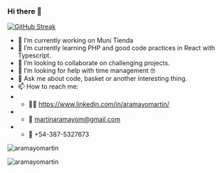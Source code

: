 ### Hi there 👋
[![GitHub Streak](https://streak-stats.demolab.com?user=aramayomartin&theme=dark&hide_border=true)](https://git.io/streak-stats)
</p>

<!--
**aramayomartin/aramayomartin** is a ✨ _special_ ✨ repository because its `README.md` (this file) appears on your GitHub profile.

Here are some ideas to get you started:
-->
- 🔭 I’m currently working on Muni Tienda
- 🌱 I’m currently learning PHP and good code practices in React with Typescript.
- 👯 I’m looking to collaborate on challenging projects.
- 🤔 I’m looking for help with time management 🤓
- 💬 Ask me about code, basket or another interesting thing.
- 📫 How to reach me: 
- - 👨‍💼 https://www.linkedin.com/in/aramayomartin/
- - 📧 martinaramayom@gmail.com
- - 📱 +54-387-5327673
<p><img align="center" src="https://github-readme-stats.vercel.app/api/top-langs?username=aramayomartin&show_icons=true&locale=en&layout=compact" alt="aramayomartin" />
<p align="left"> <img src="https://komarev.com/ghpvc/?username=aramayomartin&label=Profile%20views&color=0e75b6&style=flat" alt="aramayomartin" /> </p>
